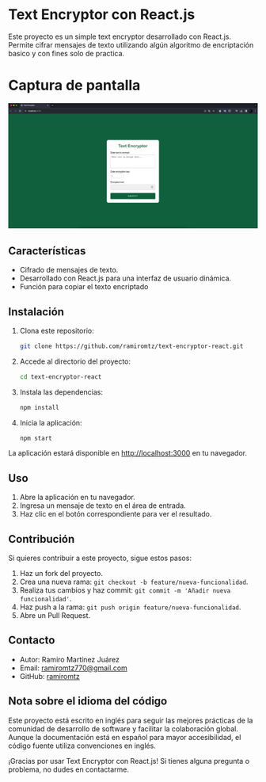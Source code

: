 # Text Encryptor con React.js

Este proyecto es un simple text encryptor desarrollado con React.js. Permite cifrar mensajes de texto utilizando algún algoritmo de encriptación basico y con fines solo de practica.

# Captura de pantalla
![Text Encryptor](./text-encryptor.png)


## Características

- Cifrado de mensajes de texto.
- Desarrollado con React.js para una interfaz de usuario dinámica.
- Función para copiar el texto encriptado

## Instalación

1. Clona este repositorio:

    ```bash
    git clone https://github.com/ramiromtz/text-encryptor-react.git
    ```

2. Accede al directorio del proyecto:

    ```bash
    cd text-encryptor-react
    ```

3. Instala las dependencias:

    ```bash
    npm install
    ```

4. Inicia la aplicación:

    ```bash
    npm start
    ```

La aplicación estará disponible en [http://localhost:3000](http://localhost:3000) en tu navegador.

## Uso

1. Abre la aplicación en tu navegador.
2. Ingresa un mensaje de texto en el área de entrada.
3. Haz clic en el botón correspondiente para ver el resultado.

## Contribución

Si quieres contribuir a este proyecto, sigue estos pasos:

1. Haz un fork del proyecto.
2. Crea una nueva rama: `git checkout -b feature/nueva-funcionalidad`.
3. Realiza tus cambios y haz commit: `git commit -m 'Añadir nueva funcionalidad'`.
4. Haz push a la rama: `git push origin feature/nueva-funcionalidad`.
5. Abre un Pull Request.

## Contacto

- Autor: Ramiro Martínez Juárez
- Email: ramiromtz770@gmail.com
- GitHub: [ramiromtz](https://github.com/ramiromtz)
 
## Nota sobre el idioma del código

Este proyecto está escrito en inglés para seguir las mejores prácticas de la comunidad de desarrollo de software y facilitar la colaboración global. Aunque la documentación está en español para mayor accesibilidad, el código fuente utiliza convenciones en inglés.

¡Gracias por usar Text Encryptor con React.js! Si tienes alguna pregunta o problema, no dudes en contactarme.
